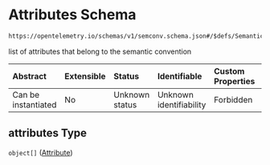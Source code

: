 # Attributes Schema

```txt
https://opentelemetry.io/schemas/v1/semconv.schema.json#/$defs/SemanticConventionBase/properties/attributes
```

list of attributes that belong to the semantic convention

| Abstract            | Extensible | Status         | Identifiable            | Custom Properties | Additional Properties | Access Restrictions | Defined In                                                                           |
| :------------------ | :--------- | :------------- | :---------------------- | :---------------- | :-------------------- | :------------------ | :----------------------------------------------------------------------------------- |
| Can be instantiated | No         | Unknown status | Unknown identifiability | Forbidden         | Allowed               | none                | [semconv.schema.json\*](../../../schemas/semconv.schema.json "open original schema") |

## attributes Type

`object[]` ([Attribute](../attribute/README.md))
